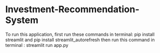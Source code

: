 # Investment-Recommendation-System
To run this application, first run these commands in terminal: pip install streamlit and pip install streamlit_autorefresh
then run this command in terminal : streamlit run app.py
